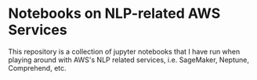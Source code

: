 # Notebooks on NLP-related AWS Services

This repository is a collection of jupyter notebooks that I have run when playing around with AWS's NLP related services, i.e. SageMaker, Neptune, Comprehend, etc.

